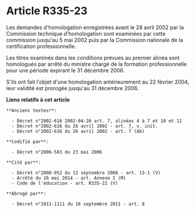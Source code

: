 # Article R335-23

Les demandes d'homologation enregistrées avant le 28 avril 2002 par la Commission technique d'homologation sont examinées par
cette commission jusqu'au 5 mai 2002 puis par la Commission nationale de la certification professionnelle.

Les titres examinés dans les conditions prévues au premier alinéa sont homologués par arrêté du ministre chargé de la
formation professionnelle pour une période expirant le 31 décembre 2006.

S'ils ont fait l'objet d'une homologation antérieurement au 22 février 2004, leur validité est prorogée jusqu'au 31 décembre
2006.

**Liens relatifs à cet article**

	**Anciens textes**:

	  - Décret n°2002-616 2002-04-26 art. 7, alinéas 4 à 7 et 10 et 11
	  - Décret n°2002-616 du 26 avril 2002 - art. 7, v. init.
	  - Décret n°2002-616 du 26 avril 2002 - art. 7 (Ab)

	**Codifié par**:

	  - Décret n°2006-583 du 23 mai 2006

	**Cité par**:

	  - Décret n°2008-952 du 12 septembre 2008 - art. 13-1 (V)
	  - Arrêté du 26 mai 2014 - art. Annexe I (M)
	  - Code de l'éducation - art. R335-22 (V)

	**Abrogé par**:

	  - Décret n°2011-1111 du 16 septembre 2011 - art. 8
